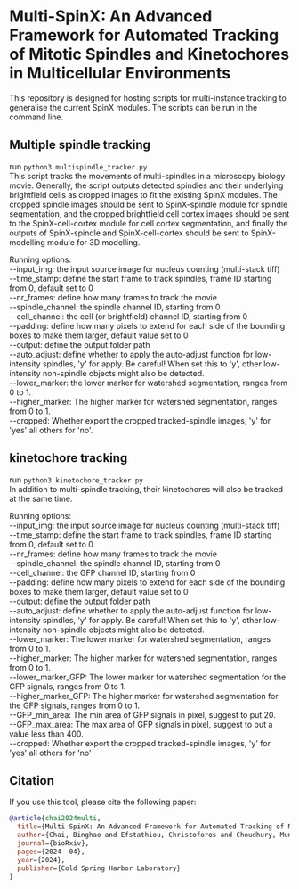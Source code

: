 # Multi-SpinX: An Advanced Framework for Automated Tracking of Mitotic Spindles and Kinetochores in Multicellular Environments
This repository is designed for hosting scripts for multi-instance tracking to generalise the current SpinX modules. The scripts can be run in the command line.

## Multiple spindle tracking
run ```python3 multispindle_tracker.py``` <br/>
This script tracks the movements of multi-spindles in a microscopy biology movie. Generally, the script outputs detected spindles and their underlying brightfield cells as cropped images to fit the existing SpinX modules. The cropped spindle images should be sent to SpinX-spindle module for spindle segmentation, and the cropped brightfield cell cortex images should be sent to the SpinX-cell-cortex module for cell cortex segmentation, and finally the outputs of SpinX-spindle and SpinX-cell-cortex should be sent to SpinX-modelling module for 3D modelling. <br/>

Running options: <br/>
--input_img: the input source image for nucleus counting (multi-stack tiff) <br/>
--time_stamp: define the start frame to track spindles, frame ID starting from 0, default set to 0 <br/>
--nr_frames: define how many frames to track the movie <br/>
--spindle_channel: the spindle channel ID, starting from 0 <br/>
--cell_channel: the cell (or brightfield) channel ID, starting from 0 <br/>
--padding: define how many pixels to extend for each side of the bounding boxes to make them larger, default value set to 0 <br/>
--output: define the output folder path <br/>
--auto_adjust: define whether to apply the auto-adjust function for low-intensity spindles, 'y' for apply. Be careful! When set this to 'y', other low-intensity non-spindle objects might also be detected. <br/>
--lower_marker: the lower marker for watershed segmentation, ranges from 0 to 1. <br/>
--higher_marker: The higher marker for watershed segmentation, ranges from 0 to 1. <br/>
--cropped: Whether export the cropped tracked-spindle images, 'y' for 'yes' all others for 'no'. <br/>

## kinetochore tracking
run ```python3 kinetochore_tracker.py``` <br/>
In addition to multi-spindle tracking, their kinetochores will also be tracked at the same time. <br/>

Running options: <br/>
--input_img: the input source image for nucleus counting (multi-stack tiff) <br/>
--time_stamp: define the start frame to track spindles, frame ID starting from 0, default set to 0 <br/>
--nr_frames: define how many frames to track the movie <br/>
--spindle_channel: the spindle channel ID, starting from 0 <br/>
--cell_channel: the GFP channel ID, starting from 0 <br/>
--padding: define how many pixels to extend for each side of the bounding boxes to make them larger, default value set to 0 <br/>
--output: define the output folder path <br/>
--auto_adjust: define whether to apply the auto-adjust function for low-intensity spindles, 'y' for apply. Be careful! When set this to 'y', other low-intensity non-spindle objects might also be detected. <br/>
--lower_marker: The lower marker for watershed segmentation, ranges from 0 to 1. <br/>
--higher_marker: The higher marker for watershed segmentation, ranges from 0 to 1. <br/>
--lower_marker_GFP: The lower marker for watershed segmentation for the GFP signals, ranges from 0 to 1. <br/>
--higher_marker_GFP: The higher marker for watershed segmentation for the GFP signals, ranges from 0 to 1. <br/>
--GFP_min_area: The min area of GFP signals in pixel, suggest to put 20. <br/>
--GFP_max_area: The max area of GFP signals in pixel, suggest to put a value less than 400. <br/>
--cropped: Whether export the cropped tracked-spindle images, 'y' for 'yes' all others for 'no' <br/>

## Citation

If you use this tool, please cite the following paper:

```bibtex
@article{chai2024multi,
  title={Multi-SpinX: An Advanced Framework for Automated Tracking of Mitotic Spindles and Kinetochores in Multicellular Environments},
  author={Chai, Binghao and Efstathiou, Christoforos and Choudhury, Muntaqa S and Kuniyasu, Kinue and Jain, Saakshi Sanjay and Maharea, Alexia-Cristina and Tanaka, Kozo and Draviam, Viji M},
  journal={bioRxiv},
  pages={2024--04},
  year={2024},
  publisher={Cold Spring Harbor Laboratory}
}
